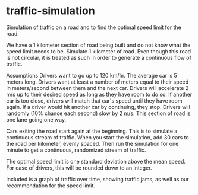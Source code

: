 # traffic-simulation

Simulation of traffic on a road and to find the optimal speed limit for the road.

We have a 1 kilometer section of road being built and do not know what the speed limit needs to be. Simulate 1 kilometer of road. Even though this road is not circular, it is treated as such in order to generate a continuous flow of traffic.

Assumptions
Drivers want to go up to 120 km/hr.
The average car is 5 meters long.
Drivers want at least a number of meters equal to their speed in meters/second between them and the next car.
Drivers will accelerate 2 m/s up to their desired speed as long as they have room to do so.
If another car is too close, drivers will match that car's speed until they have room again.
If a driver would hit another car by continuing, they stop.
Drivers will randomly (10% chance each second) slow by 2 m/s.
This section of road is one lane going one way.

Cars exiting the road start again at the beginning. This is to simulate a continuous stream of traffic. When you start the simulation, add 30 cars to the road per kilometer, evenly spaced. Then run the simulation for one minute to get a continuous, randomized stream of traffic.

The optimal speed limit is one standard deviation above the mean speed. For ease of drivers, this will be rounded down to an integer.

Included is a graph of traffic over time, showing traffic jams, as well as our recommendation for the speed limit.
